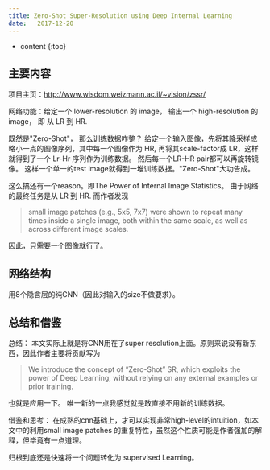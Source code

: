 ```yaml
--- 
title: Zero-Shot Super-Resolution using Deep Internal Learning
date:   2017-12-20
---
```




* content
{:toc}


## 主要内容
项目主页：http://www.wisdom.weizmann.ac.il/~vision/zssr/

网络功能：给定一个 lower-resolution 的 image， 输出一个 high-resolution 的 image， 即 从 LR 到 HR.

既然是"Zero-Shot"， 那么训练数据咋整？ 给定一个输入图像，先将其降采样成略小一点的图像序列，其中每一个图像作为 HR, 再将其scale-factor成 LR，这样就得到了一个 Lr-Hr 序列作为训练数据。
然后每一个LR-HR pair都可以再旋转镜像。
这样一个单一的test image就得到一堆训练数据。"Zero-Shot"大功告成。

这么搞还有一个reason。即The Power of Internal Image Statistics。
由于网络的最终任务是从 LR 到 HR.
而作者发现
>small image patches (e.g., 5x5, 7x7) were shown to repeat many times inside a single image, both within the same scale, as well as across different image scales.

因此，只需要一个图像就行了。

## 网络结构
用8个隐含层的纯CNN（因此对输入的size不做要求）。

## 总结和借鉴
总结：
本文实际上就是将CNN用在了super resolution上面。原则来说没有新东西，因此作者主要将贡献写为
>We introduce the concept of “Zero-Shot” SR, which exploits the power of Deep Learning, without relying on any external examples or prior training.

也就是应用一下。
唯一新的一点我感觉就是敢直接不用新的训练数据。


借鉴和思考：
在成熟的cnn基础上，才可以实现非常high-level的intuition，如本文中的利用small image patches 的重复特性，虽然这个性质可能是作者强加的解释，但毕竟有一点道理。

归根到底还是快速将一个问题转化为 supervised Learning。